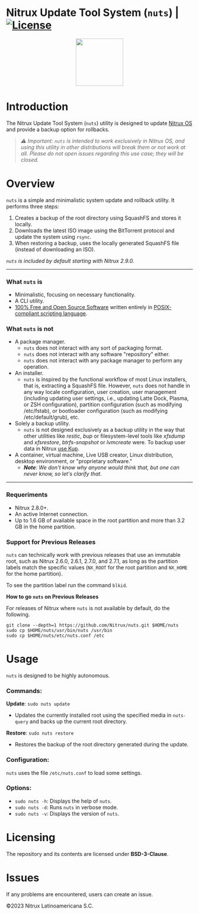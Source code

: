 # Nitrux Update Tool System (`nuts`) | [![License](https://img.shields.io/badge/License-BSD_3--Clause-blue.svg)](https://opensource.org/licenses/BSD-3-Clause)

<p align="center">
  <img width="128" height="128" src="https://raw.githubusercontent.com/Nitrux/luv-icon-theme/master/Luv/apps/64/nx-software-updater.svg">
</p>


# Introduction

The Nitrux Update Tool System (`nuts`) utility is designed to update [Nitrux OS](https://nxos.org/) and provide a backup option for rollbacks.

> _⚠️ Important: `nuts` is intended to work exclusively in Nitrux OS, and using this utility in other distributions will break them or not work at all. Please do not open issues regarding this use case; they will be closed._

# Overview

`nuts` is a simple and minimalistic system update and rollback utility. It performs three steps:

1. Creates a backup of the root directory using SquashFS and stores it locally.
2. Downloads the latest ISO image using the BitTorrent protocol and update the system using `rsync`.
3. When restoring a backup, uses the locally generated SquashFS file (instead of downloading an ISO).

_`nuts` is included by default starting with Nitrux 2.9.0._

---

### What `nuts` is

- Minimalistic, focusing on necessary functionality.
- A CLI utility.
- [100% Free and Open Source Software](#licensing) written entirely in [POSIX-compliant scripting language](https://en.wikipedia.org/wiki/Shell_script#Typical_POSIX_scripting_languages).

### What `nuts` is not

- A package manager.
  - `nuts` does not interact with any sort of packaging format.
  - `nuts` does not interact with any software "repository" either.
  - `nuts` does not interact with any package manager to perform any operation.
- An installer.
  - `nuts` is inspired by the functional workflow of most Linux installers, that is, extracting a SquashFS file. However, `nuts` does not handle in any way locale configuration, user creation, user management (including updating user settings, i.e., updating Latte Dock, Plasma, or ZSH configuration), partition configuration (such as modifying /etc/fstab), or bootloader configuration (such as modifying /etc/default/grub), etc.
- Solely a backup utility.
  - `nuts` is not designed exclusively as a backup utility in the way that other utilities like _restic_, _bup_ or filesystem-level tools like _xfsdump_ and _xfsrestore_, _btrfs-snapshot_ or _lvmcreate_ were. To backup user data in Nitrux [use Kup](https://nxos.org/tutorial/how-to-create-backups-using-kup/).
- A container, virtual machine, Live USB creator, Linux distribution, desktop environment, or "proprietary software."
  - _**Note**: We don't know why anyone would think that, but one can never know, so let's clarify that._

----

### Requeriments

- Nitrux 2.8.0+.
- An active Internet connection.
- Up to 1.6 GB of available space in the root partition and more than 3.2 GB in the home partition.


### Support for Previous Releases

`nuts` can technically work with previous releases that use an immutable root, such as Nitrux 2.6.0, 2.6.1, 2.7.0, and 2.7.1, as long as the partition labels match the specific values (`NX_ROOT` for the root partition and `NX_HOME` for the home partition).

To see the partition label run the command `blkid`.

**How to go `nuts` on Previous Releases**

For releases of Nitrux where `nuts` is not available by default, do the following.

```
git clone --depth=1 https://github.com/Nitrux/nuts.git $HOME/nuts
sudo cp $HOME/nuts/usr/bin/nuts /usr/bin
sudo cp $HOME/nuts/etc/nuts.conf /etc
```

# Usage

`nuts` is designed to be highly autonomous.

### Commands:

**Update**: `sudo nuts update`
- Updates the currently installed root using the specified media in `nuts-query` and backs up the current root directory.

**Restore**: `sudo nuts restore`
- Restores the backup of the root directory generated during the update.

### Configuration:

`nuts` uses the file `/etc/nuts.conf` to load some settings.

### Options:

- `sudo nuts -h`: Displays the help of `nuts`.
- `sudo nuts -d`: Runs `nuts` in verbose mode.
- `sudo nuts -v`: Displays the version of `nuts`.

# Licensing

The repository and its contents are licensed under **BSD-3-Clause**.

# Issues
If any problems are encountered, users can create an issue.

©2023 Nitrux Latinoamericana S.C.
